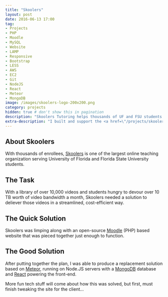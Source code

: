 ```yaml
---
title: "Skoolers"
layout: post
date: 2016-06-13 17:00
tag:
- Projects
- PHP
- Moodle
- MySQL
- Website
- LAMP
- Responsive
- Bootstrap
- LESS
- AWS
- EC2
- Git
- NodeJS
- React
- Meteor
- MongoDB
image: /images/skoolers-logo-200x200.png
category: projects
hidden: true # don't show this in pagination
description: "Skoolers Tutoring helps thousands of UF and FSU students boost their college grades with their React & Node.JS based video tutoring platform"
extra-description: "I built and support the <a href=\"/projects/skoolers\">Skoolers</a> online platform."
---
```

## About Skoolers

With thousands of enrollees, [Skoolers](http://www.skoolerstutoring.com) is one of the largest online teaching organization serving University of Florida and Florida State University students.

## The Task

With a library of over 10,000 videos and students hungry to devour over 10 TB worth of video bandwidth a month, Skoolers needed a solution to deliever those videos in a streamlined, cost-efficient way.

## The Quick Solution

Skoolers was limping along with an open-source [Moodle](https://moodle.org/) (PHP) based website that was pieced together just enough to function.

## The Good Solution

After putting together the plan, I was able to produce a replacement solution based on [Meteor](https://www.meteor.com/), running on Node.JS servers with a [MongoDB](https://www.mongodb.com/) database and [React](https://facebook.github.io/react/) powering the front-end.

More fun tech stuff will come about how this was solved, but first, must finish tweaking the site for the client...